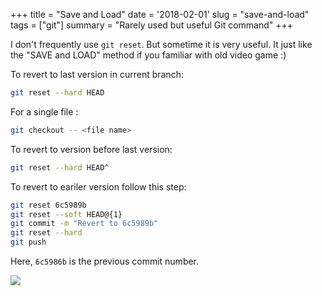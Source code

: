 +++
title = "Save and Load"
date = '2018-02-01'
slug = "save-and-load"
tags = ["git"]
summary = "Rarely used but useful Git command"
+++

I don't frequently use `git reset`. But sometime it is very useful. It just like the "SAVE and LOAD" method if you familiar with old video game :)

To revert to last version in current branch: 

```bash
git reset --hard HEAD
```

For a single file :

```bash
git checkout -- <file name>
```

To revert to version before last version:

```bash
git reset --hard HEAD^
```

To revert to eariler version follow this step:

```bash
git reset 6c5989b 
git reset --soft HEAD@{1}
git commit -m "Revert to 6c5989b"
git reset --hard
git push
```
Here, `6c5986b` is the previous commit number.

![](http://files.explosm.net/comics/comicsavegamenew.png)